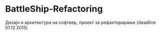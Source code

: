 BattleShip-Refactoring
======================

Дизајн и архитектура на софтвер, проект за рефакторирање (deadline 01.12.2015)
